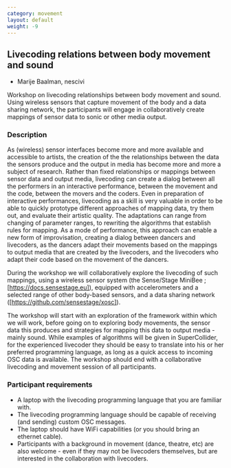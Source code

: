 ```yaml
---
category: movement
layout: default
weight: -9
---
```


## Livecoding relations between body movement and sound

* Marije Baalman, nescivi

Workshop on livecoding relationships between body movement and
sound. Using wireless sensors that capture movement of the body and
a data sharing network, the participants will engage in
collaboratively create mappings of sensor data to sonic or other
media output.

### Description

As (wireless) sensor interfaces become more and more available and
accessible to artists, the creation of the the relationships between
the data the sensors produce and the output in media has become more
and more a subject of research. Rather than fixed relationships or
mappings between sensor data and output media, livecoding can create a
dialog between all the performers in an interactive performance,
between the movement and the code, between the movers and the
coders. Even in preparation of interactive performances, livecoding as
a skill is very valuable in order to be able to quickly prototype
different approaches of mapping data, try them out, and evaluate their
artistic quality. The adaptations can range from changing of parameter
ranges, to rewriting the algorithms that establish rules for
mapping. As a mode of performance, this approach can enable a new form
of improvisation, creating a dialog between dancers and livecoders, as
the dancers adapt their movements based on the mappings to output
media that are created by the livecoders, and the livecoders who adapt
their code based on the movement of the dancers.

During the workshop we will collaboratively explore the livecoding of
such mappings, using a wireless sensor system (the Sense/Stage MiniBee
; [https://docs.sensestage.eu]), equipped with accelerometers and a
selected range of other body-based sensors, and a data sharing network
([https://github.com/sensestage/xosc]).

The workshop will start with an exploration of the framework within
which we will work, before going on to exploring body movements, the
sensor data this produces and strategies for mapping this data to
output media - mainly sound. While examples of algorithms will be
given in SuperCollider, for the experienced livecoder they should be
easy to translate into his or her preferred programming language, as
long as a quick access to incoming OSC data is available. The workshop
should end with a collaborative livecoding and movement session of all
participants.

### Participant requirements

* A laptop with the livecoding programming language that you are familiar with.
* The livecoding programming language should be capable of receiving (and sending) custom OSC messages.
* The laptop should have WiFi capabilities (or you should bring an ethernet cable).
* Participants with a background in movement (dance, theatre, etc) are also welcome - even if they may not be livecoders themselves, but are interested in the collaboration with livecoders.
